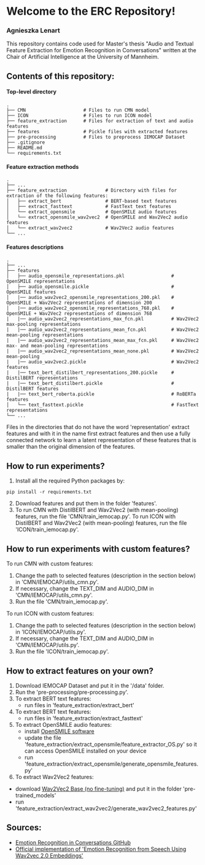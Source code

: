 # Welcome to the ERC Repository!
### Agnieszka Lenart
This repository contains code used for Master's thesis "Audio and Textual Feature Extraction for Emotion Recognition in Conversations" written at the Chair of Artificial Intelligence at the University of Mannheim.

## Contents of this repository:

#### Top-level directory
    .
    ├── CMN                     # Files to run CMN model 
    ├── ICON                    # Files to run ICON model 
    ├── feature_extraction      # Files for extraction of text and audio features
    ├── features                # Pickle files with extracted features
    ├── pre-processing          # Files to preprocess IEMOCAP Dataset
    ├── .gitignore
    ├── README.md
    └── requirements.txt

#### Feature extraction methods
    .
    ├── ...
    ├── feature_extraction              # Directory with files for extraction of the following features:
    │   ├── extract_bert                # BERT-based text features
    │   ├── extract_fasttext            # FastText text features
    │   └── extract_opensmile           # OpenSMILE audio features
    │   └── extract_opensmile_wav2vec2  # OpenSMILE and Wav2Vec2 audio features
    │   └── extract_wav2vec2            # Wav2Vec2 audio features
    └── ...
#### Features descriptions
    .
    ├── ...
    ├── features                                          
    │   ├── audio_opensmile_representations.pkl                 # OpenSMILE representations 
    │   ├── audio_opensmile.pickle                              # OpenSMILE features
    │   |── audio_wav2vec2_opensmile_representations_200.pkl    # OpenSMILE + Wav2Vec2 representations of dimension 200
    │   |── audio_wav2vec2_opensmile_representations_768.pkl    # OpenSMILE + Wav2Vec2 representations of dimension 768
    |   |── audio_wav2vec2_representations_max_fcn.pkl          # Wav2Vec2 max-pooling representations       
    |   |── audio_wav2vec2_representations_mean_fcn.pkl         # Wav2Vec2 mean-pooling representations  
    |   |── audio_wav2vec2_representations_mean_max_fcn.pkl     # Wav2Vec2 max- and mean-pooling representations  
    |   |── audio_wav2vec2_representations_mean_none.pkl        # Wav2Vec2 mean-pooling 
    |   |── audio_wav2vec2.pickle                               # Wav2Vec2 features
    |   |── text_bert_distilbert_representations_200.pickle     # DistilBERT representations
    |   |── text_bert_distilbert.pickle                         # DistilBERT features
    |   |── text_bert_roberta.pickle                            # RoBERTa features
    │   └── text_fasttext.pickle                                # FastText representations
    └── ...
Files in the directories that do not have the word 'representation' extract features and with it in the name first extract features and then use a fully connected network to learn a latent representation of these features that is smaller than the original dimension of the features.

  
## How to run experiments?
1. Install all the required Python packages by:
```
pip install -r requirements.txt
```
2. Download features and put them in the folder 'features'.
3. To run CMN with DistilBERT and Wav2Vec2 (with mean-pooling) features, run the file 'CMN/train_iemocap.py'.
   To run ICON with DistilBERT and Wav2Vec2 (with mean-pooling) features, run the file 'ICON/train_iemocap.py'.

## How to run experiments with custom features?
To run CMN with custom features:
1. Change the path to selected features (description in the section below) in 'CMN/IEMOCAP/utils_cmn.py'.
2. If necessary, change the TEXT_DIM and AUDIO_DIM in 'CMN/IEMOCAP/utils_cmn.py'.
3. Run the file 'CMN/train_iemocap.py'.

To run ICON with custom features:
1. Change the path to selected features (description in the section below) in 'ICON/IEMOCAP/utils.py'.
2. If necessary, change the TEXT_DIM and AUDIO_DIM in 'CMN/IEMOCAP/utils.py'.
3. Run the file 'ICON/train_iemocap.py'.



## How to extract features on your own?
1. Download IEMOCAP Dataset and put it in the '/data' folder.
2. Run the 'pre-processing/pre-processing.py'.
3. To extract BERT text features:
   - run files in 'feature_extraction/extract_bert'
4. To extract BERT text features:
   - run files in 'feature_extraction/extract_fasttext'
5. To extract OpenSMILE audio features:
   - install [OpenSMILE software](https://github.com/audeering/opensmile/releases/tag/v3.0.0)
   - update the file 'feature_extraction/extract_opensmile/feature_extractor_OS.py' so it can access OpenSMILE installed on your device
   - run 'feature_extraction/extract_opensmile/generate_opensmile_features.py'
6. To extract Wav2Vec2 features:
  - download [Wav2Vec2 Base (no fine-tuning)](https://github.com/facebookresearch/fairseq/blob/main/examples/wav2vec/README.md) and put it in the folder 'pre-trained_models'
  - run 'feature_extraction/extract_wav2vec2/generate_wav2vec2_features.py'


## Sources:
- [Emotion Recognition in Conversations GitHub](https://github.com/declare-lab/conv-emotion/tree/master)
- [Official implementation of 'Emotion Recognition from Speech Using Wav2vec 2.0 Embeddings'](https://github.com/habla-liaa/ser-with-w2v2/tree/master)

